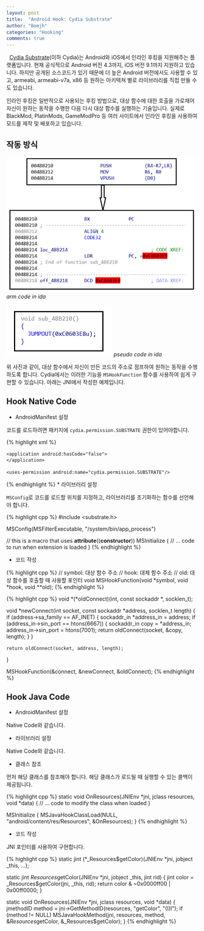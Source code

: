 ```yaml
---
layout: post
title:  "Android Hook: Cydia Substrate"
author: "Bomjh"
categories: "Hooking"
comments: true
---
```


&nbsp;
[Cydia Substrate](http://www.cydiasubstrate.com/)(이하 Cydia)는 Android와 iOS에서 인라인 후킹을 지원해주는 플랫폼입니다. 현재 공식적으로 Android 버전 4.3까지, iOS 버전 9.1까지 지원하고 있습니다. 하지만 공개된 소스코드가 있기 때문에 더 높은 Android 버전에서도 사용할 수 있고, armeabi, armeabi-v7a, x86 등 원하는 아키텍쳐 별로 라이브러리를 직접 만들 수도 있습니다.

인라인 후킹은 일반적으로 사용되는 후킹 방법으로, 대상 함수에 대한 호출을 가로채어 자신이 원하는 동작을 수행한 다음 다시 대상 함수를 실행하는 기술입니다. 실제로 BlackMod, PlatinMods, GameModPro 등 여러 사이트에서 인라인 후킹을 사용하여 모드를 제작 및 배포하고 있습니다.

## 작동 방식

![cydia1](https://raw.githubusercontent.com/bomjh/bomjh.github.io/master/assets/cydia1.png)
_arm code in ida_

![cydia2](https://raw.githubusercontent.com/bomjh/bomjh.github.io/master/assets/cydia2.png)
_pseudo code in ida_

위 사진과 같이, 대상 함수에서 자신이 만든 코드의 주소로 점프하여 원하는 동작을 수행하도록 합니다. Cydia에서는 이러한 기능을 `MSHookFunction` 함수를 사용하여 쉽게 구현할 수 있습니다. 아래는 JNI에서 작성한 예제입니다.

## Hook Native Code

* AndroidManifest 설정

코드를 로드하려면 패키지에 `cydia.permission.SUBSTRATE` 권한이 있어야합니다.

{% highlight xml %}
<manifest xmlns:android="http://schemas.android.com/apk/res/android"
    android:installLocation="internalOnly">

    <application android:hasCode="false">
    </application>

    <uses-permission android:name="cydia.permission.SUBSTRATE"/>
</manifest>
{% endhighlight %}
* 라이브러리 설정

`MSConfig`로 코드를 로드할 위치를 지정하고, 라이브러리를 초기화하는 함수를 선언해야 합니다.

{% highlight cpp %}
#include <substrate.h>

MSConfig(MSFilterExecutable, "/system/bin/app_process")

// this is a macro that uses __attribute__((__constructor__))
MSInitialize {
    // ... code to run when extension is loaded
}
{% endhighlight %}
* 코드 작성

{% highlight cpp %}
// symbol: 대상 함수 주소
// hook: 대체 함수 주소
// old: 대상 함수를 호출할 때 사용할 포인터
void MSHookFunction(void *symbol, void *hook, void **old);
{% endhighlight %}

{% highlight cpp %}
void *(*oldConnect)(int, const sockaddr *, socklen_t);

void *newConnect(int socket, const sockaddr *address, socklen_t length) {
    if (address->sa_family == AF_INET) {
          sockaddr_in *address_in = address;
        if (address_in->sin_port == htons(6667)) {
            sockaddr_in copy = *address_in;
            address_in->sin_port = htons(7001);
            return oldConnect(socket, &copy, length);
        }
    }

    return oldConnect(socket, address, length);
}

MSHookFunction(&connect, &newConnect, &oldConnect);
{% endhighlight %}

## Hook Java Code

* AndroidManifest 설정

Native Code와 같습니다.

* 라이브러리 설정

Native Code와 같습니다.

* 클래스 참조

먼저 해당 클래스를 참조해야 합니다. 해당 클래스가 로드될 때 실행할 수 있는 콜백이 제공됩니다.

{% highlight cpp %}
static void OnResources(JNIEnv *jni, jclass resources, void *data) {
    // ... code to modify the class when loaded
}

MSInitialize {
    MSJavaHookClassLoad(NULL, "android/content/res/Resources", &OnResources);
}
{% endhighlight %}

* 코드 작성

JNI 포인터를 사용하여 구현합니다.

{% highlight cpp %}
static jint (*_Resources$getColor)(JNIEnv *jni, jobject _this, ...);

static jint $Resources$getColor(JNIEnv *jni, jobject _this, jint rid) {
    jint color = _Resources$getColor(jni, _this, rid);
    return color & ~0x0000ff00 | 0x00ff0000;
}

static void OnResources(JNIEnv *jni, jclass resources, void *data) {
    jmethodID method = jni->GetMethodID(resources, "getColor", "(I)I");
    if (method != NULL)
        MSJavaHookMethod(jni, resources, method,
            &$Resources$getColor, &_Resources$getColor);
}
{% endhighlight %}
